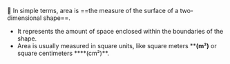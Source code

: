📌 In simple terms, area is ==the measure of the surface of a two-dimensional shape==. 
- It represents the amount of space enclosed within the boundaries of the shape. 
- Area is usually measured in square units, like square meters ****(m²)** or square centimeters ****(cm²)**.


